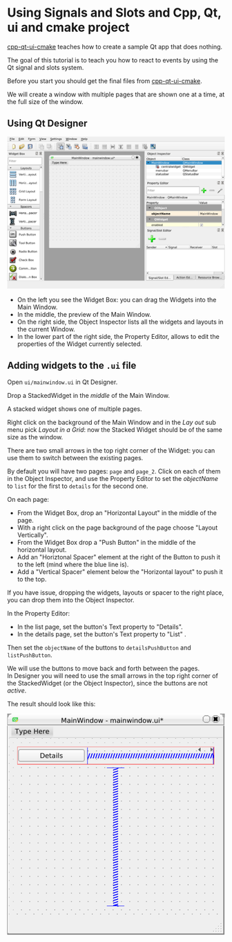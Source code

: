 # Using Signals and Slots and  Cpp, Qt, ui and cmake project

[cpp-qt-ui-cmake](https://github.com/aoloe/cpp-qt-ui-cmake) teaches how to create a sample Qt app that does nothing.

The goal of this tutorial is to teach you how to react to events by using the Qt signal and slots system.

Before you start you should get the final files from [cpp-qt-ui-cmake](https://github.com/aoloe/cpp-qt-ui-cmake).

We will create a window with multiple pages that are shown one at a time, at the full size of the window.

## Using Qt Designer

![](assets/qt-desginer.png)

- On the left you see the Widget Box: you can drag the Widgets into the Main Window.
- In the middle, the preview of the Main Window.
- On the right side, the Object Inspector lists all the widgets and layouts in the current Window.
- In the lower part of the right side, the Property Editor, allows to edit the properties of the Widget currently selected.

## Adding widgets to the `.ui` file

Open `ui/mainwindow.ui` in Qt Designer.

Drop a StackedWidget in the _middle_ of the Main Window.

A stacked widget shows one of multiple pages.

Right click on the background of the Main Window and in the _Lay out_ sub menu pick _Layout in a Grid_: now the Stacked Widget should be of the same size as the window.

There are two small arrows in the top right corner of the Widget: you can use them to switch between the existing pages.

By default you will have two pages: `page` and `page_2`. Click on each of them in the Object Inspector, and use the Property Editor to set the _objectName_ to `list` for the first to `details` for the second one.

On each page:

- From the Widget Box, drop an "Horizontal Layout" in the middle of the page.
- With a right click on the page background of the page choose "Layout Vertically".
- From the Widget Box drop a "Push Button" in the middle of the horizontal layout.
- Add an "Horiztonal Spacer" element at the right of the Button to push it to the left (mind where the blue line is).
- Add a "Vertical Spacer" element below the "Horizontal layout" to push it to the top.

If you have issue, dropping the widgets, layouts or spacer to the right place, you can drop them into the Object Inspector.

In the Property Editor:

- In the list page, set the button's Text property to "Details".
- In the details page, set the button's Text property to "List" .

Then set the `objectName` of the buttons to `detailsPushButton` and `listPushButton`.

We will use the buttons to move back and forth between the pages.  
In Designer you will need to use the small arrows in the top right corner of the StackedWidget (or the Object Inspector), since the buttons are not _active_.

The result should look like this:

![](assets/qt-designer-page-with-button.png)

